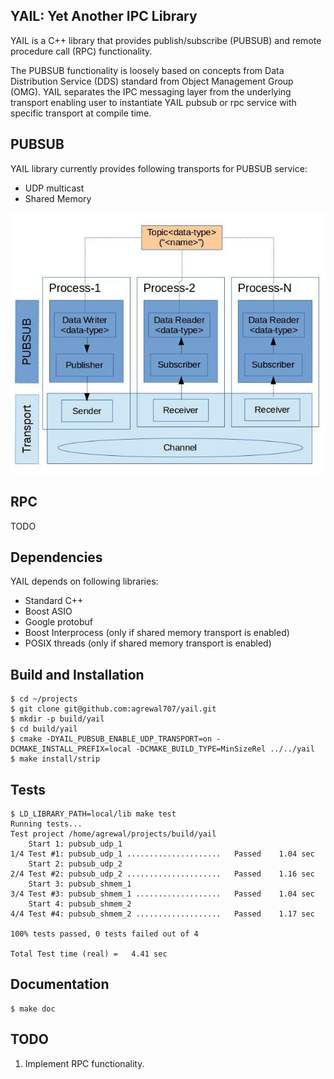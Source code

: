 YAIL: Yet Another IPC Library
----

YAIL is a C++ library that provides publish/subscribe (PUBSUB) and remote procedure call (RPC) functionality.

The PUBSUB functionality is loosely based on concepts from Data Distribution 
Service (DDS) standard from Object Management Group (OMG). YAIL separates the IPC 
messaging layer from the underlying transport enabling user to instantiate 
YAIL pubsub or rpc service with specific transport at compile time. 

PUBSUB
------
YAIL library currently provides following transports for PUBSUB service:
- UDP multicast
- Shared Memory

![Atl text](/docs/yail_pubsub_arch.jpg?raw=true "Optional Title")

RPC
---
TODO

Dependencies
------------

YAIL depends on following libraries:
- Standard C++
- Boost ASIO 
- Google protobuf
- Boost Interprocess (only if shared memory transport is enabled)
- POSIX threads (only if shared memory transport is enabled)

Build and Installation
-------------------

```
$ cd ~/projects
$ git clone git@github.com:agrewal707/yail.git
$ mkdir -p build/yail
$ cd build/yail
$ cmake -DYAIL_PUBSUB_ENABLE_UDP_TRANSPORT=on -DCMAKE_INSTALL_PREFIX=local -DCMAKE_BUILD_TYPE=MinSizeRel ../../yail
$ make install/strip
```

Tests
-----
```
$ LD_LIBRARY_PATH=local/lib make test
Running tests...
Test project /home/agrewal/projects/build/yail
    Start 1: pubsub_udp_1
1/4 Test #1: pubsub_udp_1 .....................   Passed    1.04 sec
    Start 2: pubsub_udp_2
2/4 Test #2: pubsub_udp_2 .....................   Passed    1.16 sec
    Start 3: pubsub_shmem_1
3/4 Test #3: pubsub_shmem_1 ...................   Passed    1.04 sec
    Start 4: pubsub_shmem_2
4/4 Test #4: pubsub_shmem_2 ...................   Passed    1.17 sec

100% tests passed, 0 tests failed out of 4

Total Test time (real) =   4.41 sec
```

Documentation
-------------
```
$ make doc
```

TODO
----
1. Implement RPC functionality.

